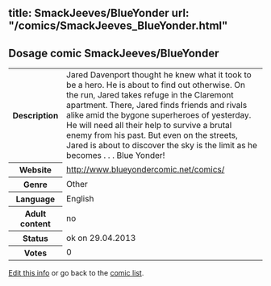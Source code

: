title: SmackJeeves/BlueYonder
url: "/comics/SmackJeeves_BlueYonder.html"
---
Dosage comic SmackJeeves/BlueYonder
-----------------------------------------

<p id="msg"></p>
<script type="text/javascript">
if (window.location.search === '?edit_info_mail=sent_ok') {
  var elem = document.getElementById("msg");
  elem.innerHTML = 'Edited information sucessfully sent.';
  elem.className = 'ok';
}
</script>
<table class="comicinfo">
<tr>
<th>Description</th><td>Jared Davenport thought he knew what it took to be a hero. He is about to find out otherwise. On the run, Jared takes refuge in the Claremont apartment. There, Jared finds friends and rivals alike amid the bygone superheroes of yesterday. He will need all their help to survive a brutal enemy from his past. But even on the streets, Jared is about to discover the sky is the limit as he becomes . . . Blue Yonder!</td>
</tr>
<tr>
<th>Website</th><td><a href="http://www.blueyondercomic.net/comics/">http://www.blueyondercomic.net/comics/</a></td>
</tr>
<tr>
<th>Genre</th><td>Other</td>
</tr>
<tr>
<th>Language</th><td>English</td>
</tr>
<tr>
<th>Adult content</th><td>no</td>
</tr>
<tr>
<th>Status</th><td>ok on 29.04.2013</td>
</tr>
<tr>
<th>Votes</th><td>0</td>
</tr>
</table>

[Edit this info](SmackJeeves_BlueYonder_edit.html) or go back to the [comic list](../comic-index.html).
